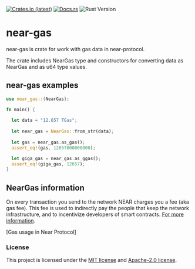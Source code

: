 <p>
    <a href="https://crates.io/crates/near-gas"><img src="https://img.shields.io/crates/dv/near-gas?style=flat-square&logo=near&label=crates.io" alt="Crates.io (latest)"></a>
    <a href="https://docs.rs/near-gas/latest/near_gas/"><img src="https://img.shields.io/docsrs/near-gas?style=flat-square" alt="Docs.rs"></a>
    <img src="https://img.shields.io/badge/rustc-1.68%2B-lightgray.svg?style=flat-square" alt="Rust Version">
</p>

# near-gas
near-gas is crate for work with gas data in near-protocol.

The crate includes NearGas type and constructors for converting data as NearGas and as u64 type values.

## near-gas examples 
```rust
use near_gas::{NearGas};

fn main() {
    
  let data = "12.657 TGas";
  
  let near_gas = NearGas::from_str(data);
  
  let gas = near_gas.as_gas();
  assert_eq!(gas, 12657000000000);

  let giga_gas = near_gas.as_ggas();
  assert_eq!(giga_gas, 12657);
}
```
## NearGas information
On every transaction you send to the network NEAR charges you a fee (aka gas fee). This fee is used to indirectly pay the people that keep the network infrastructure, and to incentivize developers of smart contracts. [For more information].

[Gas usage in Near Protocol]
 



### License

This project is licensed under the [MIT license] and [Apache-2.0 license].

[MIT license]: https://github.com/Mr0melian/near_gas/blob/master/LICENSE-MIT
[Apache-2.0 license]:  https://github.com/Mr0melian/near_gas/blob/master/LICENSE-APACHE
[For more information]: https://docs.near.org/concepts/basics/transactions/gas
[Gas usege in Near Protocol]: https://nomicon.io/RuntimeSpec/Fees/
